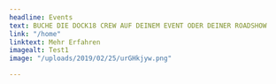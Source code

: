 ```yaml
---
headline: Events
text: BUCHE DIE DOCK18 CREW AUF DEINEM EVENT ODER DEINER ROADSHOW
link: "/home"
linktext: Mehr Erfahren
imagealt: Test1
image: "/uploads/2019/02/25/urGHkjyw.png"

---
```

